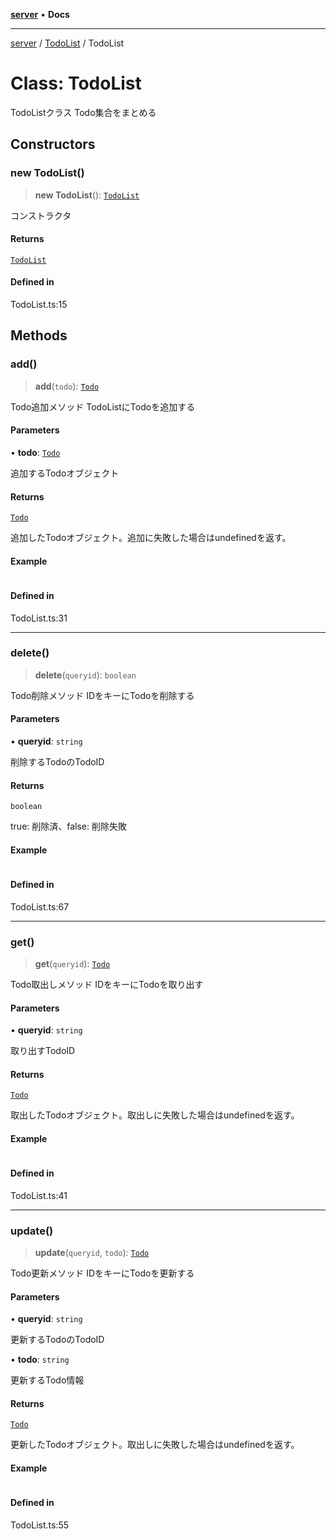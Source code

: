 [**server**](../../README.md) • **Docs**

***

[server](../../README.md) / [TodoList](../README.md) / TodoList

# Class: TodoList

TodoListクラス Todo集合をまとめる

## Constructors

### new TodoList()

> **new TodoList**(): [`TodoList`](TodoList.md)

コンストラクタ

#### Returns

[`TodoList`](TodoList.md)

#### Defined in

TodoList.ts:15

## Methods

### add()

> **add**(`todo`): [`Todo`](../../Todo/classes/Todo.md)

Todo追加メソッド TodoListにTodoを追加する

#### Parameters

• **todo**: [`Todo`](../../Todo/classes/Todo.md)

追加するTodoオブジェクト

#### Returns

[`Todo`](../../Todo/classes/Todo.md)

追加したTodoオブジェクト。追加に失敗した場合はundefinedを返す。

#### Example

```ts

```

#### Defined in

TodoList.ts:31

***

### delete()

> **delete**(`queryid`): `boolean`

Todo削除メソッド IDをキーにTodoを削除する

#### Parameters

• **queryid**: `string`

削除するTodoのTodoID

#### Returns

`boolean`

true: 削除済、false: 削除失敗

#### Example

```ts

```

#### Defined in

TodoList.ts:67

***

### get()

> **get**(`queryid`): [`Todo`](../../Todo/classes/Todo.md)

Todo取出しメソッド IDをキーにTodoを取り出す

#### Parameters

• **queryid**: `string`

取り出すTodoID

#### Returns

[`Todo`](../../Todo/classes/Todo.md)

取出したTodoオブジェクト。取出しに失敗した場合はundefinedを返す。

#### Example

```ts

```

#### Defined in

TodoList.ts:41

***

### update()

> **update**(`queryid`, `todo`): [`Todo`](../../Todo/classes/Todo.md)

Todo更新メソッド IDをキーにTodoを更新する

#### Parameters

• **queryid**: `string`

更新するTodoのTodoID

• **todo**: `string`

更新するTodo情報

#### Returns

[`Todo`](../../Todo/classes/Todo.md)

更新したTodoオブジェクト。取出しに失敗した場合はundefinedを返す。

#### Example

```ts

```

#### Defined in

TodoList.ts:55
